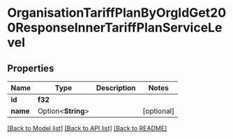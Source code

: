 # OrganisationTariffPlanByOrgIdGet200ResponseInnerTariffPlanServiceLevel

## Properties

Name | Type | Description | Notes
------------ | ------------- | ------------- | -------------
**id** | **f32** |  | 
**name** | Option<**String**> |  | [optional]

[[Back to Model list]](../README.md#documentation-for-models) [[Back to API list]](../README.md#documentation-for-api-endpoints) [[Back to README]](../README.md)


